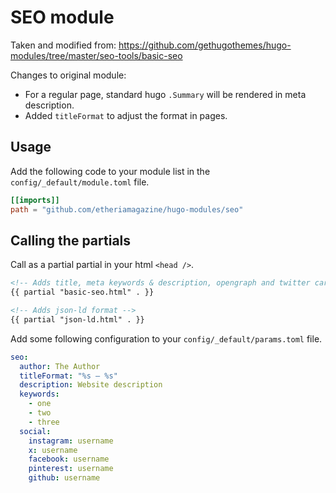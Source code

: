 # SEO module
Taken and modified from: https://github.com/gethugothemes/hugo-modules/tree/master/seo-tools/basic-seo 

Changes to original module:
  - For a regular page, standard hugo `.Summary` will be rendered in meta description.
  - Added `titleFormat` to adjust the format in pages.


## Usage
Add the following code to your module list in the `config/_default/module.toml` file.

```toml
[[imports]]
path = "github.com/etheriamagazine/hugo-modules/seo"
```

## Calling the partials
Call as a partial partial in your html `<head />`.

```html
<!-- Adds title, meta keywords & description, opengraph and twitter cards -->
{{ partial "basic-seo.html" . }}

<!-- Adds json-ld format -->
{{ partial "json-ld.html" . }}

```

Add some following configuration to your `config/_default/params.toml` file.

```yaml
seo:
  author: The Author
  titleFormat: "%s — %s"
  description: Website description
  keywords:
    - one
    - two
    - three
  social:
    instagram: username
    x: username
    facebook: username
    pinterest: username
    github: username
```
